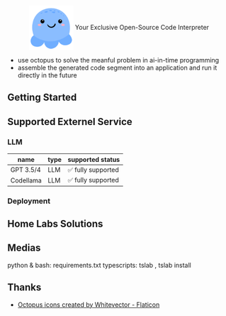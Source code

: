 <p align="center">
<img width="100px" src="./images/octopus_logo.png" align="center"/>
Your Exclusive Open-Source Code Interpreter

* use octopus to solve the meanful problem in ai-in-time programming
* assemble the generated code segment into an application and run it directly in the future

## Getting Started

## Supported Externel Service

### LLM

|name|type|supported status|
|----|----|----------------|
|GPT 3.5/4 | LLM | ✅ fully supported|
|Codellama | LLM | ✅ fully supported|

### Deployment

## Home Labs Solutions

## Medias
python & bash: requirements.txt
typescripts: tslab , tslab install

## Thanks

* [Octopus icons created by Whitevector - Flaticon](https://www.flaticon.com/free-icons/octopus)
